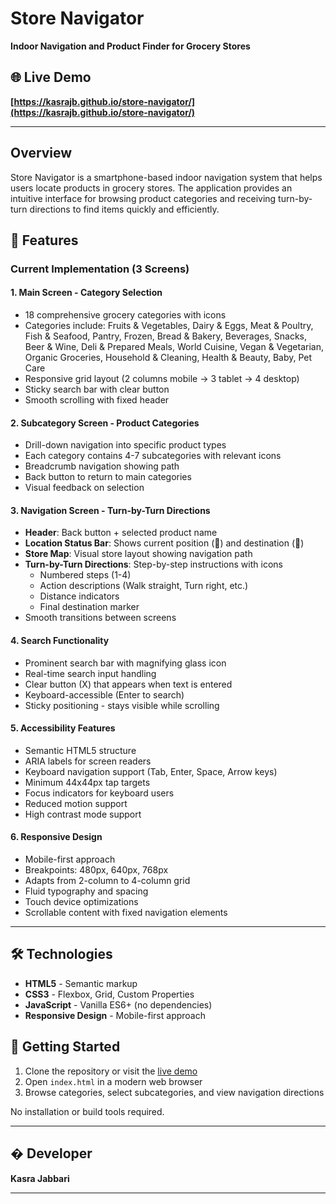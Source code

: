 # Store Navigator

**Indoor Navigation and Product Finder for Grocery Stores**

## 🌐 Live Demo

**[https://kasrajb.github.io/store-navigator/](https://kasrajb.github.io/store-navigator/)**

---

## Overview

Store Navigator is a smartphone-based indoor navigation system that helps users locate products in grocery stores. The application provides an intuitive interface for browsing product categories and receiving turn-by-turn directions to find items quickly and efficiently.



## 📱 Features

### Current Implementation (3 Screens)

#### 1. **Main Screen - Category Selection**
- 18 comprehensive grocery categories with icons
- Categories include: Fruits & Vegetables, Dairy & Eggs, Meat & Poultry, Fish & Seafood, Pantry, Frozen, Bread & Bakery, Beverages, Snacks, Beer & Wine, Deli & Prepared Meals, World Cuisine, Vegan & Vegetarian, Organic Groceries, Household & Cleaning, Health & Beauty, Baby, Pet Care
- Responsive grid layout (2 columns mobile → 3 tablet → 4 desktop)
- Sticky search bar with clear button
- Smooth scrolling with fixed header

#### 2. **Subcategory Screen - Product Categories**
- Drill-down navigation into specific product types
- Each category contains 4-7 subcategories with relevant icons
- Breadcrumb navigation showing path
- Back button to return to main categories
- Visual feedback on selection

#### 3. **Navigation Screen - Turn-by-Turn Directions**
- **Header**: Back button + selected product name
- **Location Status Bar**: Shows current position (📍) and destination (🎯)
- **Store Map**: Visual store layout showing navigation path
- **Turn-by-Turn Directions**: Step-by-step instructions with icons
  - Numbered steps (1-4)
  - Action descriptions (Walk straight, Turn right, etc.)
  - Distance indicators
  - Final destination marker
- Smooth transitions between screens

#### 4. **Search Functionality**
- Prominent search bar with magnifying glass icon
- Real-time search input handling
- Clear button (X) that appears when text is entered
- Keyboard-accessible (Enter to search)
- Sticky positioning - stays visible while scrolling

#### 5. **Accessibility Features**
- Semantic HTML5 structure
- ARIA labels for screen readers
- Keyboard navigation support (Tab, Enter, Space, Arrow keys)
- Minimum 44x44px tap targets
- Focus indicators for keyboard users
- Reduced motion support
- High contrast mode support

#### 6. **Responsive Design**
- Mobile-first approach
- Breakpoints: 480px, 640px, 768px
- Adapts from 2-column to 4-column grid
- Fluid typography and spacing
- Touch device optimizations
- Scrollable content with fixed navigation elements

---

## 🛠️ Technologies

- **HTML5** - Semantic markup
- **CSS3** - Flexbox, Grid, Custom Properties
- **JavaScript** - Vanilla ES6+ (no dependencies)
- **Responsive Design** - Mobile-first approach

## 🚀 Getting Started

1. Clone the repository or visit the [live demo](https://kasrajb.github.io/store-navigator/)
2. Open `index.html` in a modern web browser
3. Browse categories, select subcategories, and view navigation directions

No installation or build tools required.

---

## � Developer

**Kasra Jabbari**

---
